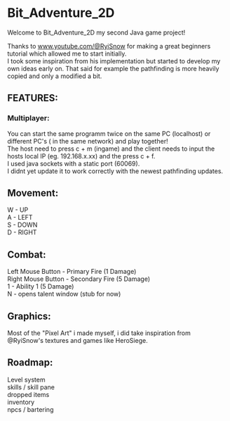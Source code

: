 # Bit_Adventure_2D

Welcome to Bit_Adventure_2D my second Java game project!

Thanks to www.youtube.com/@RyiSnow for making a great beginners tutorial which allowed me to start initially.  
I took some inspiration from his implementation but started to develop my own ideas early on. That said for example the pathfinding is more heavily copied and only a modified a bit.  


## FEATURES:  
### Multiplayer:  
You can start the same programm twice on the same PC (localhost) or different PC's ( in the same network) and play together!  
The host need to press c + m (ingame) and the client needs to input the hosts local IP (eg. 192.168.x.xx) and the press c + f.  
I used java sockets with a static port (60069).  
I didnt yet update it to work correctly with the newest pathfinding updates.  
 
## Movement:

W - UP  
A - LEFT  
S - DOWN  
D - RIGHT  

## Combat:

Left Mouse Button - Primary Fire (1 Damage)  
Right Mouse Button - Secondary Fire (5 Damage)  
1 - Ability 1 (5 Damage)  
N - opens talent window (stub for now)  
## Graphics:  

Most of the "Pixel Art" i made myself, i did take inspiration from @RyiSnow's textures and games like HeroSiege.  


## Roadmap:  

Level system  
skills / skill pane  
dropped items  
inventory   
npcs / bartering  



